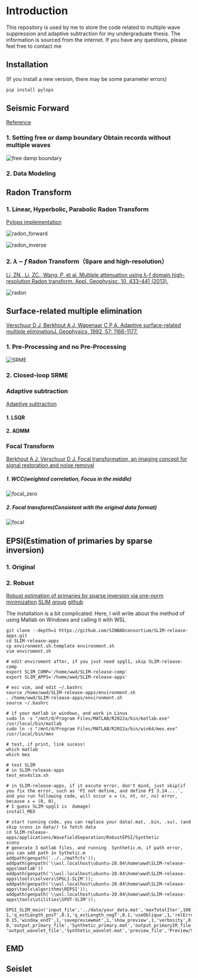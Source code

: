 # Introduction

This repository is used by me to store the code related to multiple wave suppression and adaptive subtraction for my undergraduate thesis. The information is sourced from the internet. If you have any questions, please feel free to contact me

## Installation
(If you install a new version, there may be some parameter errors)
```python
pip install pylops
```

## Seismic Forward

[Reference](https://github.com/DIG-Kaust/Adaptive-subtraction/blob/master/notebooks/Data_Modeling.ipynb)

### 1. Setting free or damp boundary Obtain records without multiple waves

![free damp boundary](https://github.com/Lipeng-Lai/Mutiples_Suppression/blob/main/images/free_damp_boundary.png)

### 2. Data Modeling

## Radon Transform

### 1. Linear, Hyperbolic, Parabolic Radon Transform

[Pylops implementation](https://pylops.readthedocs.io/en/stable/api/generated/pylops.signalprocessing.FourierRadon2D.html)

![radon_forward](https://github.com/Lipeng-Lai/Mutiples_Suppression/blob/main/images/radon_forward.png)

![radon_inverse](https://github.com/Lipeng-Lai/Mutiples_Suppression/blob/main/images/radon_inverse.png)

### 2. $\lambda-f$ Radon Transform（Spare and high-resolution）

[Li, ZN., Li, ZC., Wang, P. et al. Multiple attenuation using λ-f domain high-resolution Radon transform. Appl. Geophysisc. 10, 433–441 (2013).](https://doi.org/10.1007/s11770-013-0405-1)

![radon](https://github.com/Lipeng-Lai/Mutiples_Suppression/blob/main/images/radon.png)


## Surface-related multiple elimination

[Verschuur D J, Berkhout A J, Wapenaar C P A. Adaptive surface-related multiple eliminationJ. Geophysics, 1992, 57: 1166-1177.](https://library.seg.org/doi/abs/10.1190/1.1443330)

### 1. Pre-Processing and no Pre-Processing

![SRME](https://github.com/Lipeng-Lai/Mutiples_Suppression/blob/main/images/SRME.png)

### 2. Closed-loop SRME

### Adaptive subtraction

[Adaptive subtraction](https://github.com/DIG-Kaust/Adaptive-subtraction/blob/master/notebooks/Adaptive_Subtraction.ipynb)
#### 1.  LSQR

#### 2.  ADMM

### Focal Transform

[Berkhout A J, Verschuur D J. Focal transformation, an imaging concept for signal restoration and noise removal](https://library.seg.org/doi/abs/10.1190/1.2356996)

##### 1. WCC(weighted correlation, Focus in the middle) 

![focal_zero](https://github.com/Lipeng-Lai/Mutiples_Suppression/blob/main/images/focal_zero.png)

##### 2. Focal transform(Consistent with the original data format)

![focal](https://github.com/Lipeng-Lai/Mutiples_Suppression/blob/main/images/focal.png)

## EPSI(Estimation of primaries by sparse inversion)

### 1. Original

### 2. Robust 
[Robust estimation of primaries by sparse inversion via one-norm minimization](https://library.seg.org/doi/10.1190/geo2012-0097.1)
[SLIM group](https://slim.gatech.edu/SoftwareDemos/applications/WavefieldSeparation/RobustEPSI/example.html)
[github](https://github.com/SINBADconsortium/SLIM-release-apps)

The installation is a bit complicated. Here, I will write about the method of using Matlab on Windows and calling it with WSL

```
git clone --depth=1 https://github.com/SINBADconsortium/SLIM-release-apps.git
cd SLIM-release-apps
cp environment.sh.template environment.sh
vim enviroment.sh

# edit enviroment after, if you just need spgl1, skip SLIM-release-comp
export SLIM_COMP='/home/wwd/SLIM-release-comp'
export SLIM_APPS='/home/wwd/SLIM-release-apps'

# esc vim, and edit ~/.bashrc
source /home/wwd/SLIM-release-apps/environment.sh
. /home/wwd/SLIM-release-apps/environment.sh
source ~/.bashrc
```

```
# if your matlab in windows, and work in Linux
sudo ln -s "/mnt/d/Program Files/MATLAB/R2022a/bin/matlab.exe" /usr/local/bin/matlab
sudo ln -s "/mnt/d/Program Files/MATLAB/R2022a/bin/win64/mex.exe" /usr/local/bin/mex

# test, if print, link sucess!
which matlab
which mex
```

```
# test SLIM
# in SLIM-release-apps
test_env4slim.sh

# in SLIM-release-apps, if it excute error, don't mind, just skip(if you fix the error, such as 'PI not define, and define PI 3.14....', and you run following code, will occur x = (x, nt, nr, ns) error, because x = (0, 0),
# I guess SLIM-spgl1 is  damage) 
install_MEX

# start running code, you can replace your data(.mat, .bin, .su), (and skip scons in data/) to fetch data
cd SLIM-release-apps/applications/WavefieldSeparation/RobustEPSI/Synthetic
scons
# generate 3 matlab files, and running  Synthetic.m, if path error, you can add path in Sythetic.m
addpath(genpath('../../matfcts'));
addpath(genpath('\\wsl.localhost\ubuntu-20.04\home\wwd\SLIM-release-apps\matlab'))
addpath(genpath('\\wsl.localhost\ubuntu-20.04\home\wwd\SLIM-release-apps\tools\solvers\SPGL1-SLIM'));
addpath(genpath('\\wsl.localhost\ubuntu-20.04\home\wwd\SLIM-release-apps\tools\algorithms\REPSI'));
addpath(genpath('\\wsl.localhost\ubuntu-20.04\home\wwd\SLIM-release-apps\tools\utilities\SPOT-SLIM'));

EPSI_SLIM_main('input_file','../data/your_data.mat','maxTotalIter',100,'padtime',11,'topmuteT',
1,'q_estLength_posT',0.1,'q_estLength_negT',0.1,'useOblique',1,'relError',0.05,'window_startT',
0.15,'window_endT',1,'savepreviewmat',1,'show_preview',1,'verbosity',0,'useSparsity',0,'parallel',
0,'output_primary_file','Synthetic_primary.mat','output_primaryIR_file','Synthetic_primaryIR.mat',
'output_wavelet_file','Synthetic_wavelet.mat','preview_file','Preview/Synthetic_preview.mat','sol_file','Results/Synthetic_result.mat');

```

## EMD


## Seislet
